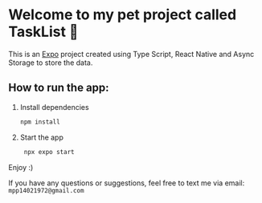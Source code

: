 # Welcome to my pet project called TaskList 👋

This is an [Expo](https://expo.dev) project created using Type Script, React Native and Async Storage to store the data.

## How to run the app:

1. Install dependencies

   ```bash
   npm install
   ```

2. Start the app

   ```bash
    npx expo start
   ```

Enjoy :)

If you have any questions or suggestions, feel free to text me via email: `mpp14021972@gmail.com`
